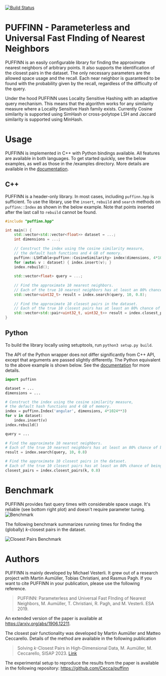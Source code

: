 [![Build Status](https://travis-ci.com/puffinn/puffinn.svg?branch=master)](https://travis-ci.com/puffinn/puffinn)

# PUFFINN - Parameterless and Universal Fast FInding of Nearest Neighbors
PUFFINN is an easily configurable library for finding the approximate nearest neighbors of arbitrary points.
It also supports the identification of the closest pairs in the dataset.
The only necessary parameters are the allowed space usage and the recall.
Each near neighbor is guaranteed to be found with the probability given by the recall, regardless of the difficulty of the query. 

Under the hood PUFFINN uses Locality Sensitive Hashing with an adaptive query mechanism.
This means that the algorithm works for any similarity measure where a Locality Sensitive Hash family exists.
Currently Cosine similarity is supported using SimHash or cross-polytope LSH and Jaccard similarity is supported using MinHash.

# Usage
PUFFINN is implemented in C++ with Python bindings available. All features are available in both languages. 
To get started quickly, see the below examples, as well as those in the /examples directory.
More details are available in the [documentation](https://puffinn.readthedocs.io/en/latest/).

## C++
PUFFINN is a header-only library. In most cases, including `puffinn.hpp` is sufficient.
To use the library, use the `insert`, `rebuild`  and `search` methods on `puffinn::Index` as shown in the below example. 
Note that points inserted after the last call to `rebuild` cannot be found.

```cpp
#include "puffinn.hpp"

int main() {
    std::vector<std::vector<float>> dataset = ...;
    int dimensions = ...;
    
    // Construct the index using the cosine similarity measure,
    // the default hash functions and 4 GB of memory.
    puffinn::LSHTable<puffinn::CosineSimilarity> index(dimensions, 4*1024*1024*1024);
    for (auto& v : dataset) { index.insert(v); }
    index.rebuild();
    
    std::vector<float> query = ...;
    
    // Find the approximate 10 nearest neighbors.
    // Each of the true 10 nearest neighbors has at least an 80% chance of being found.
    std::vector<uint32_t> result = index.search(query, 10, 0.8); 
    
    // Find the approximate 10 closest pairs in the dataset.
    // Each of the true 10 closest pairs has at least an 80% chance of being found. 
    std::vector<std::pair<uint32_t, uint32_t>> result = index.closest_pairs(10, 0.8); 
}
```

## Python
To build the library locally using setuptools, run `python3 setup.py build`. 

The API of the Python wrapper does not differ significantly from C++ API, except that arguments are passed slightly differently. The Python equivalent to the above example is shown below.
See the [documentation](https://puffinn.readthedocs.io/en/latest/) for more details.

```python
import puffinn

dataset = ...
dimensions = ...

# Construct the index using the cosine similarity measure,
# the default hash functions and 4 GB of memory.
index = puffinn.Index('angular', dimensions, 4*1024**3)
for v in dataset:
    index.insert(v)
index.rebuild()

query = ...
    
# Find the approximate 10 nearest neighbors.
# Each of the true 10 nearest neighbors has at least an 80% chance of being found.
result = index.search(query, 10, 0.8) 

# Find the approximate 10 closest pairs in the dataset.
# Each of the true 10 closest pairs has at least an 80% chance of being found.
closest_pairs = index.closest_pairs(k, 0.8)
```

# Benchmark

PUFFINN provides fast query times with considerable space usage. It's reliable (see bottom right plot) and doesn't require parameter tuning. 
![Benchmark](https://user-images.githubusercontent.com/6311646/61288829-40903080-a7c8-11e9-9eb0-effc6beb808e.png)

The following benchmark summarizes running times for finding the (globally) $k$-closest pairs in the dataset. 

![Closest Pairs Benchmark](https://github.com/Cecca/puffinn/assets/6311646/b9d96135-0d55-4c01-b00b-60d702312fc3>)

# Authors

PUFFINN is mainly developed by Michael Vesterli. It grew out of a research project with Martin Aumüller, Tobias Christiani, and Rasmus Pagh. If you want to cite PUFFINN in your publication, please use the following reference.

> PUFFINN: Parameterless and Universal Fast FInding of Nearest Neighbors, M. Aumüller, T. Christiani, R. Pagh, and M. Vesterli. ESA 2019.

An extended version of the paper is available at https://arxiv.org/abs/1906.12211.

The closest pair functionality was developed by Martin Aumüller and Matteo Ceccarello. Details of the method are available in the following publication

> Solving $k$-Closest Pairs in High-Dimensional Data, M. Aumüller, M. Ceccarello, SISAP 2023. [Link](https://link.springer.com/chapter/10.1007/978-3-031-46994-7_17)

The experimental setup to reproduce the results from the paper is available in the following repository: <https://github.com/Cecca/puffinn>

